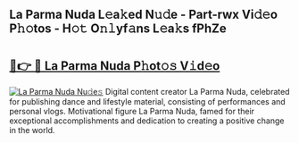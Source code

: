 ## La Parma Nuda L𝚎a𝚔ed N𝚞𝚍e - Part-rwx Vi𝚍𝚎o P𝚑𝚘tos - H𝚘𝚝 O𝚗𝚕yf𝚊ns L𝚎a𝚔s fPhZe

# <h2><a href="http://kfaqus.oniu.top/?m=La+Parma+Nuda">🔗👉 🔴 La Parma Nuda P𝚑ot𝚘𝚜 V𝚒d𝚎o</a></h2>

[![La Parma Nuda Nu𝚍e𝚜](https://i.imgur.com/0qMVB7G.gif)](http://kfaqus.oniu.top/?m=La+Parma+Nuda)
Digital content creator La Parma Nuda, celebrated for publishing dance and lifestyle material, consisting of performances and personal vlogs. Motivational figure La Parma Nuda, famed for their exceptional accomplishments and dedication to creating a positive change in the world.  
